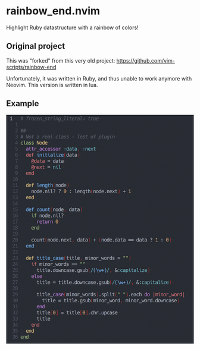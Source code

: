 # rainbow_end.nvim

Highlight Ruby datastructure with a rainbow of colors!

## Original project

This was "forked" from this very old project: https://github.com/vim-scripts/rainbow-end

Unfortunately, it was written in Ruby, and thus unable to work anymore with Neovim.
This version is written in lua.

## Example


![Screenshot](https://github.com/Lomig/rainbow_end.nvim/blob/master/example.png?raw=true)
